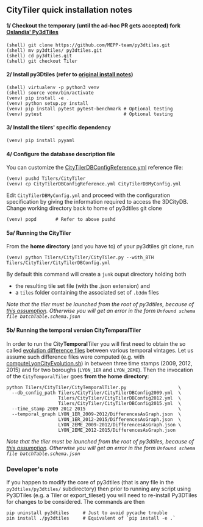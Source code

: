 ## CityTiler quick installation notes

#### 1/ Checkout the temporary (until the ad-hoc PR gets accepted) fork [Oslandia' Py3dTiles](https://github.com/Oslandia/py3dtiles)
```
(shell) git clone https://github.com/MEPP-team/py3dtiles.git
(shell) mv py3dtiles/ py3dtiles.git
(shell) cd py3dtiles.git
(shell) git checkout Tiler
```

#### 2/ Install py3Dtiles (refer to [original install notes](docs/install.rst))
```
(shell) virtualenv -p python3 venv
(shell) source venv/bin/activate
(venv) pip install -e .
(venv) python setup.py install
(venv) pip install pytest pytest-benchmark # Optional testing
(venv) pytest                              # Optional testing
``` 
 
#### 3/ Install the tilers' specific dependency
```
(venv) pip install pyyaml
```
    
#### 4/ Configure the database description file
You can customize the [CityTilerDBConfigReference.yml](CityTilerDBConfigReference.yml) reference file:
```
(venv) pushd Tilers/CityTiler
(venv) cp CityTilerDBConfigReference.yml CityTilerDBMyConfig.yml
```
Edit `CityTilerDBMyConfig.yml` and proceed with the configuration specification
by giving the information required to access the 3DCityDB. 
Change working directory back to home of py3dtiles git clone
``` 
(venv) popd       # Refer to above pushd
``` 

#### 5a/ Running the CityTiler
From the **home directory** (and you have to) of your py3dtiles git clone, run 
```
(venv) python Tilers/CityTiler/CityTiler.py --with_BTH Tilers/CityTiler/CityTilerDBConfig.yml 
```
By default this command will create a `junk` ouput directory holding both 
 * the resulting tile set file (with the .json extension) and 
 * a `tiles` folder containing the associated set of `.b3dm` files
 
*Note that the tiler must be launched from the root of py3dtiles, because of [this assumption](https://github.com/MEPP-team/py3dtiles/blob/Tiler/py3dtiles/schema_with_sample.py#L48). Otherwise you will get an error in the form `Unfound schema file batchTable.schema.json`*

#### 5b/ Running the temporal version City**Temporal**Tiler
In order to run the City**Temporal**Tiler you will first need to obtain the so called [evolution difference files](https://github.com/MEPP-team/RICT/tree/master/ShellScripts/computeLyonCityEvolution) between various temporal vintages. Let us assume such difference files were computed (e.g. with [computeLyonCityEvolution.sh](https://github.com/MEPP-team/RICT/blob/master/ShellScripts/computeLyonCityEvolution/ShellScript/computeLyonCityEvolution.sh)) in between three time stamps (2009, 2012, 2015) and for two boroughs (`LYON_1ER` and `LYON_2EME`). Then the invocation of the `CityTemporalTiler` goes **from the home directory**:
```
python Tilers/CityTiler/CityTemporalTiler.py                   \
  --db_config_path Tilers/CityTiler/CityTilerDBConfig2009.yml  \
                   Tilers/CityTiler/CityTilerDBConfig2012.yml  \
                   Tilers/CityTiler/CityTilerDBConfig2015.yml  \
  --time_stamp 2009 2012 2015                                  \
  --temporal_graph LYON_1ER_2009-2012/DifferencesAsGraph.json  \
                   LYON_1ER_2012-2015/DifferencesAsGraph.json  \
                   LYON_2EME_2009-2012/DifferencesAsGraph.json \
                   LYON_2EME_2012-2015/DifferencesAsGraph.json
```

*Note that the tiler must be launched from the root of py3dtiles, because of [this assumption](https://github.com/MEPP-team/py3dtiles/blob/Tiler/py3dtiles/schema_with_sample.py#L48). Otherwise you will get an error in the form `Unfound schema file batchTable.schema.json`*

### Developer's note
If you happen to modify the core of py3dtiles (that is any file in the `py3dtiles/py3dtiles/` subdirectory) then prior to running any script using Py3DTiles (e.g. a Tiler or export_tileset) you will need to re-install Py3DTiles for changes to be considered. The commands are then
```
pip uninstall py3dtiles     # Just to avoid pycache trouble
pin install ./py3dtiles     # Equivalent of `pip install -e .`
``` 
